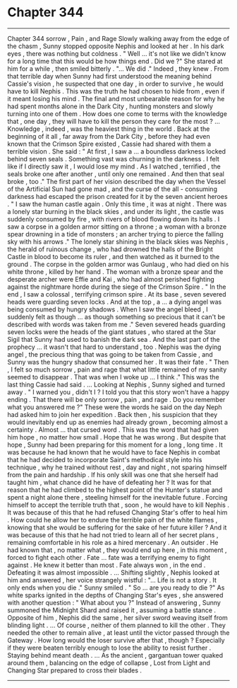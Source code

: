 
# Chapter 344


---

Chapter 344 sorrow , Pain , and Rage
Slowly walking away from the edge of the chasm , Sunny stopped opposite Nephis and looked at her .
In his dark eyes , there was nothing but coldness .
" Well … it's not like we didn't know for a long time that this would be how things end . Did we ?"
She stared at him for a while , then smiled bitterly .
"... We did ."
Indeed , they knew .
From that terrible day when Sunny had first understood the meaning behind Cassie's vision , he suspected that one day , in order to survive , he would have to kill Nephis .
This was the truth he had chosen to hide from , even if it meant losing his mind . The final and most unbearable reason for why he had spent months alone in the Dark City , hunting monsters and slowly turning into one of them .
How does one come to terms with the knowledge that , one day , they will have to kill the person they care for the most ?
… Knowledge , indeed , was the heaviest thing in the world .
Back at the beginning of it all , far away from the Dark City , before they had even known that the Crimson Spire existed , Cassie had shared with them a terrible vision .
She said :
" At first , I saw a … a boundless darkness locked behind seven seals . Something vast was churning in the darkness . I felt like if I directly saw it , I would lose my mind . As I watched , terrified , the seals broke one after another , until only one remained . And then that seal broke , too ."
The first part of her vision described the day when the Vessel of the Artificial Sun had gone mad , and the curse of the all - consuming darkness had escaped the prison created for it by the seven ancient heroes .
" I saw the human castle again . Only this time , it was at night . There was a lonely star burning in the black skies , and under its light , the castle was suddenly consumed by fire , with rivers of blood flowing down its halls . I saw a corpse in a golden armor sitting on a throne ; a woman with a bronze spear drowning in a tide of monsters ; an archer trying to pierce the falling sky with his arrows ."
The lonely star shining in the black skies was Nephis , the herald of ruinous change , who had drowned the halls of the Bright Castle in blood to become its ruler , and then watched as it burned to the ground .
The corpse in the golden armor was Gunlaug , who had died on his white throne , killed by her hand .
The woman with a bronze spear and the desperate archer were Effie and Kai , who had almost perished fighting against the nightmare horde during the siege of the Crimson Spire .
" In the end , I saw a colossal , terrifying crimson spire . At its base , seven severed heads were guarding seven locks . And at the top , a … a dying angel was being consumed by hungry shadows . When I saw the angel bleed , I suddenly felt as though … as though something so precious that it can't be described with words was taken from me ."
Seven severed heads guarding seven locks were the heads of the giant statues , who stared at the Star Sigil that Sunny had used to banish the dark sea .
And the last part of the prophecy … it wasn't that hard to understand , too .
Nephis was the dying angel , the precious thing that was going to be taken from Cassie , and Sunny was the hungry shadow that consumed her .
It was their fate .
" Then , I felt so much sorrow , pain and rage that what little remained of my sanity seemed to disappear . That was when I woke up … I think ."
This was the last thing Cassie had said .
… Looking at Nephis , Sunny sighed and turned away .
" I warned you , didn't I ? I told you that this story won't have a happy ending . That there will be only sorrow , pain , and rage . Do you remember what you answered me ?"
These were the words he said on the day Neph had asked him to join her expedition .
Back then , his suspicion that they would inevitably end up as enemies had already grown , becoming almost a certainty .
Almost … that cursed word . This was the word that had given him hope , no matter how small . Hope that he was wrong .
But despite that hope , Sunny had been preparing for this moment for a long , long time .
It was because he had known that he would have to face Nephis in combat that he had decided to incorporate Saint's methodical style into his technique , why he trained without rest , day and night , not sparing himself from the pain and hardship . If his only skill was one that she herself had taught him , what chance did he have of defeating her ?
It was for that reason that he had climbed to the highest point of the Hunter's statue and spent a night alone there , steeling himself for the inevitable future . Forcing himself to accept the terrible truth that , soon , he would have to kill Nephis .
It was because of this that he had refused Changing Star's offer to heal him . How could he allow her to endure the terrible pain of the white flames , knowing that she would be suffering for the sake of her future killer ?
And it was because of this that he had not tried to learn all of her secret plans , remaining comfortable in his role as a hired mercenary . An outsider . He had known that , no matter what , they would end up here , in this moment , forced to fight each other .
Fate … fate was a terrifying enemy to fight against . He knew it better than most .
Fate always won , in the end .
Defeating it was almost impossible .
… Shifting slightly , Nephis looked at him and answered , her voice strangely wistful :
"... Life is not a story . It only ends when you die ."
Sunny smiled .
" So … are you ready to die ?"
As white sparks ignited in the depths of Changing Star's eyes , she answered with another question :
" What about you ?"
Instead of answering , Sunny summoned the Midnight Shard and raised it , assuming a battle stance .
Opposite of him , Nephis did the same , her silver sword weaving itself from blinding light .
… Of course , neither of them planned to kill the other . They needed the other to remain alive , at least until the victor passed through the Gateway . How long would the loser survive after that , though ? Especially if they were beaten terribly enough to lose the ability to resist further .
Staying behind meant death .
… As the ancient , gargantuan tower quaked around them , balancing on the edge of collapse , Lost from Light and Changing Star prepared to cross their blades .

---

